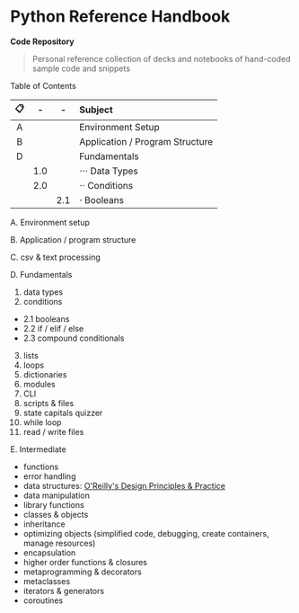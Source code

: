 # Python Reference Handbook

**Code Repository**

> Personal reference collection of decks and notebooks of hand-coded sample code and snippets


Table of Contents


| 📋  |  -  |  -  | Subject                         |  
| :-: | :-: | :-: | :-                              |
| A   |     |     | Environment Setup               |
| B   |     |     | Application / Program Structure |
| D   |     |     | Fundamentals                    |
|     | 1.0 |     | ⋅⋅⋅ Data Types                      |
|     | 2.0 |     | ⋅⋅ Conditions                      |
|     |     | 2.1 | ⋅ Booleans                        |  


A. Environment setup  <!-- sup> [01](#oreilly-beazley) ・ [02](#oreilly-mckellar)</sup -->

B. Application / program structure  <!-- sup> [01](#oreilly-beazley)</sup -->

C. csv & text processing  <!-- sup> [01](#oreilly-beazley)</sup-->

D. Fundamentals   <!-- sup> [02](#oreilly-mckellar)</sup>: [uoft coders](https://uoftcoders.github.io/studyGroup/lessons/python/intro/lesson/) / [SWCarpetry](https://swcarpentry.github.io/python-second-language/) / [Whirlwind Tour of Python & YaronBlinder](https://github.com/YaronBlinder/DS_ML_BME/blob/master/Class%201%20-%20introduction%20to%20python.ipynb) -->
1. data types  
2. conditions 
  - 2.1 booleans
  - 2.2 if / elif / else
  - 2.3 compound conditionals
3. lists 
4. loops 
5. dictionaries
5. modules
6. CLI
7. scripts & files
8. state capitals quizzer
9. while loop
10. read / write files

E. Intermediate   <!-- sup> [01](#oreilly-beazley)</sup -->
  - functions  <!-- sup> [02](#oreilly-mckellar)</sup -->
  - error handling
  - data structures: [O'Reilly's Design Principles & Practice](https://player.oreilly.com/videos/9781491928622)
  - data manipulation
  - library functions
  - classes & objects  <!-- sup> [02](#oreilly-mckellar)</sup -->
  - inheritance
  - optimizing objects (simplified code, debugging, create containers, manage resources)
  - encapsulation
  - higher order functions & closures
  - metaprogramming & decorators
  - metaclasses
  - iterators & generators
  - coroutines
  
  
  
  
  
  
  
<!-- 
| 📋  | Subject                        |  
| :-: | :-                             |
| A   | ⋅⋅⋅  \|  Environment setup |
| B   | ⋅⋅⋅  \|  Application / program structure |
| D   | ⋅⋅⋅  \|  Fundamentals |
|     | 1.0  \|  Data Types |
|     | 2.0  \|  Conditions |
|     | 2.1  \|  Booleans |  
--------------------------------------------------------------
| Name     | Character |
| ---      | ---       |
| Backtick | `         |
| Pipe     | \|        |
-->
